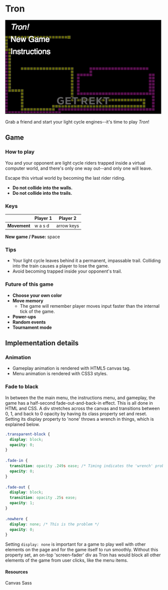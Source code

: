 # Tron

[![Tron][2]][1]

[1]: http://awilliams-atx.github.io/tron
[2]: ./assets/images/tron_menu.png (Tron)

Grab a friend and start your light cycle engines--it's time to play _Tron_!

## Game

### How to play

You and your opponent are light cycle riders trapped inside a virtual computer world, and there's only one way out--and only one will leave.

Escape this virtual world by becoming the last rider riding.

* **Do not collide into the walls.**
* **Do not collide into the trails.**

### Keys

|            |Player 1  |Player 2  |
|------------|----------|----------|
|**Movement**|w a s d   |arrow keys|

**New game / Pause:** space

### Tips

* Your light cycle leaves behind it a permanent, impassable trail. Colliding into the train causes a player to lose the game.
* Avoid becoming trapped inside your opponent's trail.

### Future of this game

* **Choose your own color**
* **Move memory**
  * The game will remember player moves input faster than the internal tick of the game.
* **Power-ups**
* **Random events**
* **Tournament mode**


## Implementation details

### Animation

* Gameplay animation is rendered with HTML5 canvas tag.
* Menu animation is rendered with CSS3 styles.

### Fade to black

In between the the main menu, the instructions menu, and gameplay, the game has a half-second fade-out-and-back-in effect. This is all done in HTML and CSS. A div stretches across the canvas and transitions between 0, 1, and back to 0 opacity by having its class property set and reset. Setting its display property to 'none' throws a wrench in things, which is explained below.

```css
.transparent-block {
  display: block;
  opacity: 0;
}

.fade-in {
  transition: opacity .249s ease; /* Timing indicates the 'wrench' problem */
  opacity: 0;
}

.fade-out {
  display: block;
  transition: opacity .25s ease;
  opacity: 1;
}

.nowhere {
  display: none; /* This is the problem */
  opacity: 0;
}
```

Setting `display: none` is important for a game to play well with other elements on the page and for the game itself to run smoothly. Without this property set, an on-top 'screen-fader' div as Tron has would block all other elements of the game from user clicks, like the menu items.

#### Resources

Canvas
Sass
